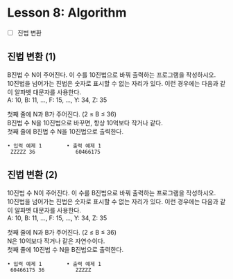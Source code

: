 # Lesson 8: Algorithm

- [ ] 진법 변환

## 진법 변환 (1) 
B진법 수 N이 주어진다. 이 수를 10진법으로 바꿔 출력하는 프로그램을 작성하시오.  
10진법을 넘어가는 진법은 숫자로 표시할 수 없는 자리가 있다. 이런 경우에는 다음과 같이 알파벳 대문자를 사용한다.  
A: 10, B: 11, ..., F: 15, ..., Y: 34, Z: 35  

첫째 줄에 N과 B가 주어진다. (2 ≤ B ≤ 36)  
B진법 수 N을 10진법으로 바꾸면, 항상 10억보다 작거나 같다.  
첫째 줄에 B진법 수 N을 10진법으로 출력한다.  

```
• 입력 예제 1        • 출력 예제 1
 ZZZZZ 36             60466175
```

## 진법 변환 (2) 
10진법 수 N이 주어진다. 이 수를 B진법으로 바꿔 출력하는 프로그램을 작성하시오.  
10진법을 넘어가는 진법은 숫자로 표시할 수 없는 자리가 있다. 이런 경우에는 다음과 같이 알파벳 대문자를 사용한다.  
A: 10, B: 11, ..., F: 15, ..., Y: 34, Z: 35  

첫째 줄에 N과 B가 주어진다. (2 ≤ B ≤ 36)  
N은 10억보다 작거나 같은 자연수이다.  
첫째 줄에 10진법 수 N을 B진법으로 출력한다.  

```
• 입력 예제 1        • 출력 예제 1
 60466175 36          ZZZZZ
```